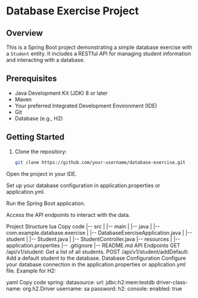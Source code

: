# Database Exercise Project

## Overview

This is a Spring Boot project demonstrating a simple database exercise with a `Student` entity. It includes a RESTful API for managing student information and interacting with a database.


## Prerequisites

- Java Development Kit (JDK) 8 or later
- Maven
- Your preferred Integrated Development Environment (IDE)
- Git
- Database (e.g., H2)

## Getting Started

1. Clone the repository:

   ```bash
   git clone https://github.com/your-username/database-exercise.git
Open the project in your IDE.

Set up your database configuration in application.properties or application.yml.

Run the Spring Boot application.

Access the API endpoints to interact with the data.

Project Structure
lua
Copy code
|-- src
|   |-- main
|       |-- java
|           |-- com.example.database.exercise
|               |-- DatabaseExerciseApplication.java
|               |-- student
|                   |-- Student.java
|                   |-- StudentController.java
|-- resources
|   |-- application.properties
|-- .gitignore
|-- README.md
API Endpoints
GET /api/v1/student: Get a list of all students.
POST /api/v1/student/addDefault: Add a default student to the database.
Database Configuration
Configure your database connection in the application.properties or application.yml file. Example for H2:

yaml
Copy code
spring:
  datasource:
    url: jdbc:h2:mem:testdb
    driver-class-name: org.h2.Driver
    username: sa
    password:
  h2:
    console:
      enabled: true

